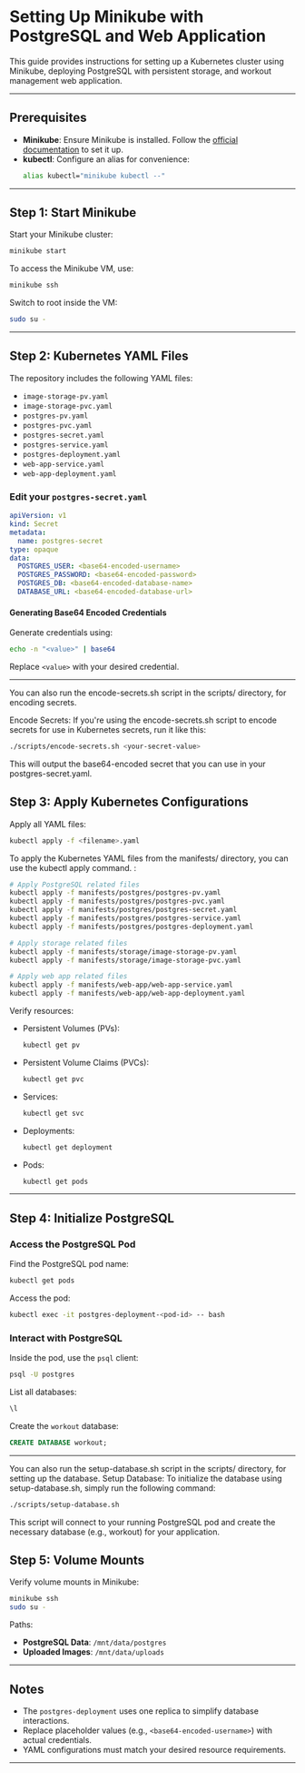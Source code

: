 # Setting Up Minikube with PostgreSQL and Web Application

This guide provides instructions for setting up a Kubernetes cluster using Minikube, deploying PostgreSQL with persistent storage, and workout management web application.

---

## Prerequisites

- **Minikube**: Ensure Minikube is installed. Follow the [official documentation](https://minikube.sigs.k8s.io/docs/start/?arch=%2Flinux%2Fx86-64%2Fstable%2Fbinary+download) to set it up.
- **kubectl**: Configure an alias for convenience:
  ```bash
  alias kubectl="minikube kubectl --"
  ```

---

## Step 1: Start Minikube

Start your Minikube cluster:
```bash
minikube start
```

To access the Minikube VM, use:
```bash
minikube ssh
```
Switch to root inside the VM:
```bash
sudo su -
```

---

## Step 2: Kubernetes YAML Files

The repository includes the following YAML files:
- `image-storage-pv.yaml`
- `image-storage-pvc.yaml`
- `postgres-pv.yaml`
- `postgres-pvc.yaml`
- `postgres-secret.yaml`
- `postgres-service.yaml`
- `postgres-deployment.yaml`
- `web-app-service.yaml`
- `web-app-deployment.yaml`

### Edit your `postgres-secret.yaml`
```yaml
apiVersion: v1
kind: Secret
metadata:
  name: postgres-secret
type: opaque
data:
  POSTGRES_USER: <base64-encoded-username>
  POSTGRES_PASSWORD: <base64-encoded-password>
  POSTGRES_DB: <base64-encoded-database-name>
  DATABASE_URL: <base64-encoded-database-url>
```
#### Generating Base64 Encoded Credentials
Generate credentials using:
```bash
echo -n "<value>" | base64
```
Replace `<value>` with your desired credential.

---
You can also run the encode-secrets.sh script in the scripts/ directory, for encoding secrets.

Encode Secrets: If you're using the encode-secrets.sh script to encode secrets for use in Kubernetes secrets, run it like this:

```bash
./scripts/encode-secrets.sh <your-secret-value>
```

This will output the base64-encoded secret that you can use in your postgres-secret.yaml.



## Step 3: Apply Kubernetes Configurations

Apply all YAML files:
```bash
kubectl apply -f <filename>.yaml
```

To apply the Kubernetes YAML files from the manifests/ directory, you can use the kubectl apply command. :

```bash
# Apply PostgreSQL related files
kubectl apply -f manifests/postgres/postgres-pv.yaml
kubectl apply -f manifests/postgres/postgres-pvc.yaml
kubectl apply -f manifests/postgres/postgres-secret.yaml
kubectl apply -f manifests/postgres/postgres-service.yaml
kubectl apply -f manifests/postgres/postgres-deployment.yaml

# Apply storage related files
kubectl apply -f manifests/storage/image-storage-pv.yaml
kubectl apply -f manifests/storage/image-storage-pvc.yaml

# Apply web app related files
kubectl apply -f manifests/web-app/web-app-service.yaml
kubectl apply -f manifests/web-app/web-app-deployment.yaml
```



Verify resources:
- Persistent Volumes (PVs):
  ```bash
  kubectl get pv
  ```
- Persistent Volume Claims (PVCs):
  ```bash
  kubectl get pvc
  ```
- Services:
  ```bash
  kubectl get svc
  ```
- Deployments:
  ```bash
  kubectl get deployment
  ```
- Pods:
  ```bash
  kubectl get pods
  ```

---

## Step 4: Initialize PostgreSQL

### Access the PostgreSQL Pod
Find the PostgreSQL pod name:
```bash
kubectl get pods
```
Access the pod:
```bash
kubectl exec -it postgres-deployment-<pod-id> -- bash
```

### Interact with PostgreSQL
Inside the pod, use the `psql` client:
```bash
psql -U postgres
```

List all databases:
```sql
\l
```

Create the `workout` database:
```sql
CREATE DATABASE workout;
```

---

You can also run the setup-database.sh script in the scripts/ directory, for setting up the database.
Setup Database: To initialize the database using setup-database.sh, simply run the following command:

```bash
./scripts/setup-database.sh
```

This script will connect to your running PostgreSQL pod and create the necessary database (e.g., workout) for your application.

## Step 5: Volume Mounts

Verify volume mounts in Minikube:
```bash
minikube ssh
sudo su -
```
Paths:
- **PostgreSQL Data**: `/mnt/data/postgres`
- **Uploaded Images**: `/mnt/data/uploads`

---

## Notes

- The `postgres-deployment` uses one replica to simplify database interactions.
- Replace placeholder values (e.g., `<base64-encoded-username>`) with actual credentials.
- YAML configurations must match your desired resource requirements.

---


